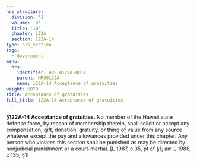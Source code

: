 ```yaml
---
hrs_structure:
  division: '1'
  volume: '3'
  title: '10'
  chapter: 122A
  section: 122A-14
type: hrs_section
tags:
  - Government
menu:
  hrs:
    identifier: HRS_0122A-0014
    parent: HRS0122A
    name: 122A-14 Acceptance of gratuities
weight: 6070
title: Acceptance of gratuities
full_title: 122A-14 Acceptance of gratuities
---
```

**§122A-14 Acceptance of gratuities.** No member of the Hawaii state defense force, by reason of membership therein, shall solicit or accept any compensation, gift, donation, gratuity, or thing of value from any source whatever except the pay and allowances provided under this chapter. Any person who violates this section shall be punished as may be directed by nonjudicial punishment or a court-martial. [L 1987, c 35, pt of §1; am L 1988, c 135, §1]
